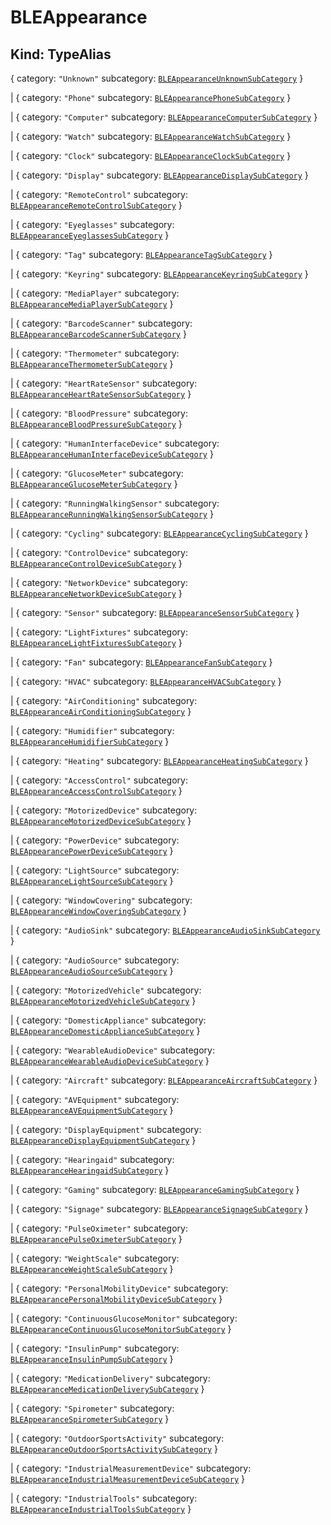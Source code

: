 # **BLEAppearance**

## **Kind: TypeAlias**

{ category: `"Unknown"` subcategory:
[`BLEAppearanceUnknownSubCategory`](./BLEAppearanceUnknownSubCategory) }

| { category: `"Phone"` subcategory:
[`BLEAppearancePhoneSubCategory`](./BLEAppearancePhoneSubCategory) }

| { category: `"Computer"` subcategory:
[`BLEAppearanceComputerSubCategory`](./BLEAppearanceComputerSubCategory) }

| { category: `"Watch"` subcategory:
[`BLEAppearanceWatchSubCategory`](./BLEAppearanceWatchSubCategory) }

| { category: `"Clock"` subcategory:
[`BLEAppearanceClockSubCategory`](./BLEAppearanceClockSubCategory) }

| { category: `"Display"` subcategory:
[`BLEAppearanceDisplaySubCategory`](./BLEAppearanceDisplaySubCategory) }

| { category: `"RemoteControl"` subcategory:
[`BLEAppearanceRemoteControlSubCategory`](./BLEAppearanceRemoteControlSubCategory)
}

| { category: `"Eyeglasses"` subcategory:
[`BLEAppearanceEyeglassesSubCategory`](./BLEAppearanceEyeglassesSubCategory) }

| { category: `"Tag"` subcategory:
[`BLEAppearanceTagSubCategory`](./BLEAppearanceTagSubCategory) }

| { category: `"Keyring"` subcategory:
[`BLEAppearanceKeyringSubCategory`](./BLEAppearanceKeyringSubCategory) }

| { category: `"MediaPlayer"` subcategory:
[`BLEAppearanceMediaPlayerSubCategory`](./BLEAppearanceMediaPlayerSubCategory) }

| { category: `"BarcodeScanner"` subcategory:
[`BLEAppearanceBarcodeScannerSubCategory`](./BLEAppearanceBarcodeScannerSubCategory)
}

| { category: `"Thermometer"` subcategory:
[`BLEAppearanceThermometerSubCategory`](./BLEAppearanceThermometerSubCategory) }

| { category: `"HeartRateSensor"` subcategory:
[`BLEAppearanceHeartRateSensorSubCategory`](./BLEAppearanceHeartRateSensorSubCategory)
}

| { category: `"BloodPressure"` subcategory:
[`BLEAppearanceBloodPressureSubCategory`](./BLEAppearanceBloodPressureSubCategory)
}

| { category: `"HumanInterfaceDevice"` subcategory:
[`BLEAppearanceHumanInterfaceDeviceSubCategory`](./BLEAppearanceHumanInterfaceDeviceSubCategory)
}

| { category: `"GlucoseMeter"` subcategory:
[`BLEAppearanceGlucoseMeterSubCategory`](./BLEAppearanceGlucoseMeterSubCategory)
}

| { category: `"RunningWalkingSensor"` subcategory:
[`BLEAppearanceRunningWalkingSensorSubCategory`](./BLEAppearanceRunningWalkingSensorSubCategory)
}

| { category: `"Cycling"` subcategory:
[`BLEAppearanceCyclingSubCategory`](./BLEAppearanceCyclingSubCategory) }

| { category: `"ControlDevice"` subcategory:
[`BLEAppearanceControlDeviceSubCategory`](./BLEAppearanceControlDeviceSubCategory)
}

| { category: `"NetworkDevice"` subcategory:
[`BLEAppearanceNetworkDeviceSubCategory`](./BLEAppearanceNetworkDeviceSubCategory)
}

| { category: `"Sensor"` subcategory:
[`BLEAppearanceSensorSubCategory`](./BLEAppearanceSensorSubCategory) }

| { category: `"LightFixtures"` subcategory:
[`BLEAppearanceLightFixturesSubCategory`](./BLEAppearanceLightFixturesSubCategory)
}

| { category: `"Fan"` subcategory:
[`BLEAppearanceFanSubCategory`](./BLEAppearanceFanSubCategory) }

| { category: `"HVAC"` subcategory:
[`BLEAppearanceHVACSubCategory`](./BLEAppearanceHVACSubCategory) }

| { category: `"AirConditioning"` subcategory:
[`BLEAppearanceAirConditioningSubCategory`](./BLEAppearanceAirConditioningSubCategory)
}

| { category: `"Humidifier"` subcategory:
[`BLEAppearanceHumidifierSubCategory`](./BLEAppearanceHumidifierSubCategory) }

| { category: `"Heating"` subcategory:
[`BLEAppearanceHeatingSubCategory`](./BLEAppearanceHeatingSubCategory) }

| { category: `"AccessControl"` subcategory:
[`BLEAppearanceAccessControlSubCategory`](./BLEAppearanceAccessControlSubCategory)
}

| { category: `"MotorizedDevice"` subcategory:
[`BLEAppearanceMotorizedDeviceSubCategory`](./BLEAppearanceMotorizedDeviceSubCategory)
}

| { category: `"PowerDevice"` subcategory:
[`BLEAppearancePowerDeviceSubCategory`](./BLEAppearancePowerDeviceSubCategory) }

| { category: `"LightSource"` subcategory:
[`BLEAppearanceLightSourceSubCategory`](./BLEAppearanceLightSourceSubCategory) }

| { category: `"WindowCovering"` subcategory:
[`BLEAppearanceWindowCoveringSubCategory`](./BLEAppearanceWindowCoveringSubCategory)
}

| { category: `"AudioSink"` subcategory:
[`BLEAppearanceAudioSinkSubCategory`](./BLEAppearanceAudioSinkSubCategory) }

| { category: `"AudioSource"` subcategory:
[`BLEAppearanceAudioSourceSubCategory`](./BLEAppearanceAudioSourceSubCategory) }

| { category: `"MotorizedVehicle"` subcategory:
[`BLEAppearanceMotorizedVehicleSubCategory`](./BLEAppearanceMotorizedVehicleSubCategory)
}

| { category: `"DomesticAppliance"` subcategory:
[`BLEAppearanceDomesticApplianceSubCategory`](./BLEAppearanceDomesticApplianceSubCategory)
}

| { category: `"WearableAudioDevice"` subcategory:
[`BLEAppearanceWearableAudioDeviceSubCategory`](./BLEAppearanceWearableAudioDeviceSubCategory)
}

| { category: `"Aircraft"` subcategory:
[`BLEAppearanceAircraftSubCategory`](./BLEAppearanceAircraftSubCategory) }

| { category: `"AVEquipment"` subcategory:
[`BLEAppearanceAVEquipmentSubCategory`](./BLEAppearanceAVEquipmentSubCategory) }

| { category: `"DisplayEquipment"` subcategory:
[`BLEAppearanceDisplayEquipmentSubCategory`](./BLEAppearanceDisplayEquipmentSubCategory)
}

| { category: `"Hearingaid"` subcategory:
[`BLEAppearanceHearingaidSubCategory`](./BLEAppearanceHearingaidSubCategory) }

| { category: `"Gaming"` subcategory:
[`BLEAppearanceGamingSubCategory`](./BLEAppearanceGamingSubCategory) }

| { category: `"Signage"` subcategory:
[`BLEAppearanceSignageSubCategory`](./BLEAppearanceSignageSubCategory) }

| { category: `"PulseOximeter"` subcategory:
[`BLEAppearancePulseOximeterSubCategory`](./BLEAppearancePulseOximeterSubCategory)
}

| { category: `"WeightScale"` subcategory:
[`BLEAppearanceWeightScaleSubCategory`](./BLEAppearanceWeightScaleSubCategory) }

| { category: `"PersonalMobilityDevice"` subcategory:
[`BLEAppearancePersonalMobilityDeviceSubCategory`](./BLEAppearancePersonalMobilityDeviceSubCategory)
}

| { category: `"ContinuousGlucoseMonitor"` subcategory:
[`BLEAppearanceContinuousGlucoseMonitorSubCategory`](./BLEAppearanceContinuousGlucoseMonitorSubCategory)
}

| { category: `"InsulinPump"` subcategory:
[`BLEAppearanceInsulinPumpSubCategory`](./BLEAppearanceInsulinPumpSubCategory) }

| { category: `"MedicationDelivery"` subcategory:
[`BLEAppearanceMedicationDeliverySubCategory`](./BLEAppearanceMedicationDeliverySubCategory)
}

| { category: `"Spirometer"` subcategory:
[`BLEAppearanceSpirometerSubCategory`](./BLEAppearanceSpirometerSubCategory) }

| { category: `"OutdoorSportsActivity"` subcategory:
[`BLEAppearanceOutdoorSportsActivitySubCategory`](./BLEAppearanceOutdoorSportsActivitySubCategory)
}

| { category: `"IndustrialMeasurementDevice"` subcategory:
[`BLEAppearanceIndustrialMeasurementDeviceSubCategory`](./BLEAppearanceIndustrialMeasurementDeviceSubCategory)
}

| { category: `"IndustrialTools"` subcategory:
[`BLEAppearanceIndustrialToolsSubCategory`](./BLEAppearanceIndustrialToolsSubCategory)
}
